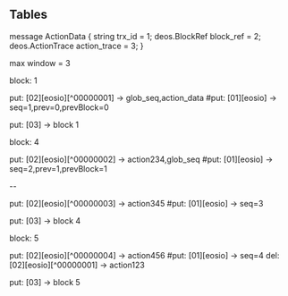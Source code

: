 
Tables
------


message ActionData {
  string trx_id = 1;
  deos.BlockRef block_ref = 2;
  deos.ActionTrace action_trace = 3;
}

max window = 3

block: 1

put: [02][eosio][^00000001] -> glob_seq,action_data
#put: [01][eosio] -> seq=1,prev=0,prevBlock=0

put: [03] -> block 1

block: 4

put: [02][eosio][^00000002] -> action234,glob_seq
#put: [01][eosio] -> seq=2,prev=1,prevBlock=1

--

put: [02][eosio][^00000003] -> action345
#put: [01][eosio] -> seq=3

put: [03] -> block 4

block: 5

put: [02][eosio][^00000004] -> action456
#put: [01][eosio] -> seq=4
del: [02][eosio][^00000001] -> action123

put: [03] -> block 5
